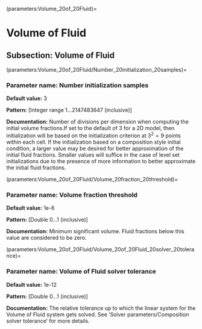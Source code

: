 (parameters:Volume_20of_20Fluid)=
# Volume of Fluid


## **Subsection:** Volume of Fluid


(parameters:Volume_20of_20Fluid/Number_20initialization_20samples)=
### __Parameter name:__ Number initialization samples
**Default value:** 3

**Pattern:** [Integer range 1...2147483647 (inclusive)]

**Documentation:** Number of divisions per dimension when computing the initial volume fractions.If set to the default of 3 for a 2D model, then initialization will be based on the initialization criterion at $3^2=9$ points within each cell. If the initialization based on a composition style initial condition, a larger value may be desired for better approximation of the initial fluid fractions. Smaller values will suffice in the case of level set initializations due to the presence of more information to better approximate the initial fluid fractions.

(parameters:Volume_20of_20Fluid/Volume_20fraction_20threshold)=
### __Parameter name:__ Volume fraction threshold
**Default value:** 1e-6

**Pattern:** [Double 0...1 (inclusive)]

**Documentation:** Minimum significant volume. Fluid fractions below this value are considered to be zero.

(parameters:Volume_20of_20Fluid/Volume_20of_20Fluid_20solver_20tolerance)=
### __Parameter name:__ Volume of Fluid solver tolerance
**Default value:** 1e-12

**Pattern:** [Double 0...1 (inclusive)]

**Documentation:** The relative tolerance up to which the linear system for the Volume of Fluid system gets solved. See &rsquo;Solver parameters/Composition solver tolerance&rsquo; for more details.

